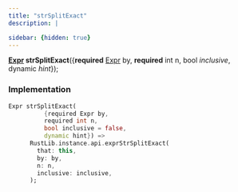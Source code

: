 ```yaml
---
title: "strSplitExact"
description: |

sidebar: {hidden: true}
---
```

<span class="dart-code"><strong>[Expr] strSplitExact</strong>({<span class="nobr"><strong>required</strong> [Expr] by</span>, <span class="nobr"><strong>required</strong> int n</span>, <span class="nobr">bool <i>inclusive</i></span>, <span class="nobr">dynamic <i>hint</i></span>});</span>


### Implementation
```dart
Expr strSplitExact(
          {required Expr by,
          required int n,
          bool inclusive = false,
          dynamic hint}) =>
      RustLib.instance.api.exprStrSplitExact(
        that: this,
        by: by,
        n: n,
        inclusive: inclusive,
      );
```

[Expr]: /reference/classes/expr/